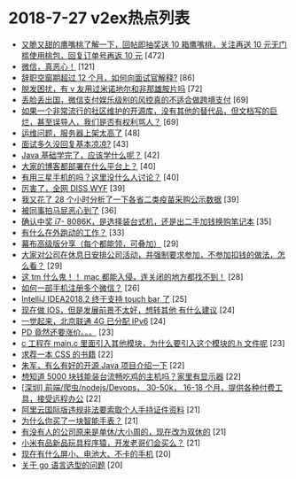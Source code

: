 # 2018-7-27 v2ex热点列表

+ [又脆又甜的鹰嘴桃了解一下，回帖即抽奖送 10 箱鹰嘴桃，关注再送 10 元无门槛使用桃包，回复订单号再返 10 元](https://www.v2ex.com/t/474644#reply472) [472]
+ [微信，真恶心！](https://www.v2ex.com/t/474688#reply121) [121]
+ [辞职空窗期超过 12 个月，如何向面试官解释?](https://www.v2ex.com/t/474588#reply86) [86]
+ [脱发困扰，有 v 友用过米诺地尔和非那雄胺片吗](https://www.v2ex.com/t/474573#reply72) [72]
+ [丢脸丢出国，微信支付娱乐级别的风控真的不适合做跨境支付](https://www.v2ex.com/t/474546#reply69) [69]
+ [如果一个非常流行的社区维护的开源库，没有其他的替代品，但文档写的巨烂，甚至误导人，我们是否有权利骂人？](https://www.v2ex.com/t/474593#reply69) [69]
+ [运维问题，服务器上架太高了](https://www.v2ex.com/t/474680#reply48) [48]
+ [面试多久没回复基本凉凉?](https://www.v2ex.com/t/474586#reply43) [43]
+ [Java 基础学完了，应该学什么呢？](https://www.v2ex.com/t/474548#reply42) [42]
+ [大家的博客都部署在什么平台上？](https://www.v2ex.com/t/474630#reply40) [40]
+ [有用三星手机的吗？这里没什么人讨论？](https://www.v2ex.com/t/474652#reply40) [40]
+ [厉害了，全网 DISS WYF](https://www.v2ex.com/t/474642#reply39) [39]
+ [我又花了 28 个小时分析了一下各省二类疫苗采购公示数据](https://www.v2ex.com/t/474773#reply39) [39]
+ [被同事拍马屁恶心到了](https://www.v2ex.com/t/474648#reply36) [36]
+ [确认中奖 i7- 8086K，是选择装台式机，还是出二手加钱换购笔记本](https://www.v2ex.com/t/474597#reply35) [35]
+ [有什么在外跑动的工作？](https://www.v2ex.com/t/474739#reply33) [33]
+ [幕布高级版分享（每个都能领，可叠加）](https://www.v2ex.com/t/474552#reply29) [29]
+ [大家对公司在休息日安排公司活动，并强制要求参加，不参加扣钱的做法，怎么看？](https://www.v2ex.com/t/474561#reply29) [29]
+ [这 tm 什么鬼！！ mac 都能入侵，连关闭的地方都找不到！](https://www.v2ex.com/t/474594#reply28) [28]
+ [如何一部手机注册多个微信？](https://www.v2ex.com/t/474676#reply26) [26]
+ [IntelliJ IDEA2018.2 终于支持 touch bar 了](https://www.v2ex.com/t/474614#reply25) [25]
+ [现在做 IOS，但是发展前景不太好，想转其他 有什么建议](https://www.v2ex.com/t/474629#reply24) [24]
+ [一觉起来，北京联通 4G 已分配 IPv6](https://www.v2ex.com/t/474619#reply24) [24]
+ [PD 竟然还要涨价。。。](https://www.v2ex.com/t/474746#reply23) [23]
+ [c 工程在 main.c 里面引入其他模块，为什么要引入这个模块的.h 文件呢](https://www.v2ex.com/t/474567#reply23) [23]
+ [求荐一本 CSS 的书籍](https://www.v2ex.com/t/474716#reply22) [22]
+ [朱军，有么有好的开源 Java 项目介绍一下](https://www.v2ex.com/t/474563#reply22) [22]
+ [想知道 5000 块钱能装台流畅吃鸡的主机吗？家里有显示器](https://www.v2ex.com/t/474575#reply22) [22]
+ [[深圳] 前端/爬虫/nodejs/Devops， 30-50k， 16-18 个月，提供各种付费工具，接受远程办公](https://www.v2ex.com/t/474604#reply22) [22]
+ [阿里云国际版违规非法要索取个人手持证件资料](https://www.v2ex.com/t/474664#reply21) [21]
+ [为什么你买了一块智能手表？](https://www.v2ex.com/t/474711#reply21) [21]
+ [有没有人的公司原来是单休/大小周的，现在改为双休的](https://www.v2ex.com/t/474720#reply21) [21]
+ [小米有品新品玩具程序猿，开发老哥们会买么？](https://www.v2ex.com/t/474759#reply21) [21]
+ [现在有什么屏小、电池大、不卡的手机](https://www.v2ex.com/t/474770#reply20) [20]
+ [关于 go 语言选型的问题](https://www.v2ex.com/t/474564#reply20) [20]
